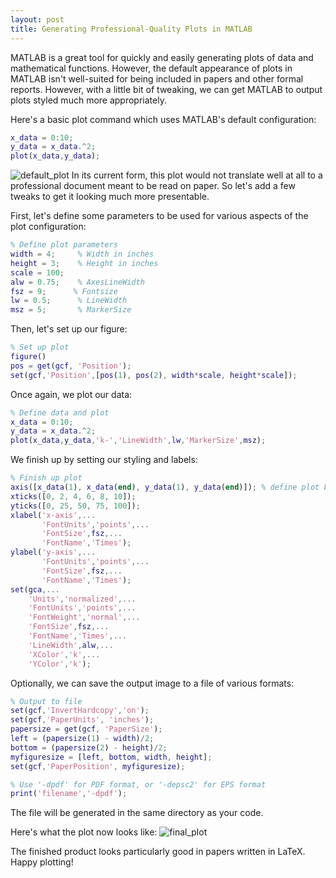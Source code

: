```yaml
---
layout: post
title: Generating Professional-Quality Plots in MATLAB
---
```


MATLAB is a great tool for quickly and easily generating plots of data and mathematical functions. However, the default appearance of plots in MATLAB isn't well-suited for being included in papers and other formal reports. However, with a little bit of tweaking, we can get MATLAB to output plots styled much more appropriately.

Here's a basic plot command which uses MATLAB's default configuration:
``` matlab
x_data = 0:10;
y_data = x_data.^2;
plot(x_data,y_data);
```
![default_plot](~/Downloads/default_plot.jpg)
In its current form, this plot would not translate well at all to a professional document meant to be read on paper. So let's add a few tweaks to get it looking much more presentable.

First, let's define some parameters to be used for various aspects of the plot configuration:
``` matlab
% Define plot parameters
width = 4;     % Width in inches
height = 3;    % Height in inches
scale = 100;
alw = 0.75;    % AxesLineWidth
fsz = 9;      % Fontsize
lw = 0.5;      % LineWidth
msz = 5;       % MarkerSize
```

Then, let's set up our figure:
``` matlab
% Set up plot
figure()
pos = get(gcf, 'Position');
set(gcf,'Position',[pos(1), pos(2), width*scale, height*scale]);
```

Once again, we plot our data:
``` matlab
% Define data and plot
x_data = 0:10;
y_data = x_data.^2;
plot(x_data,y_data,'k-','LineWidth',lw,'MarkerSize',msz);
```

We finish up by setting our styling and labels:
``` matlab
% Finish up plot
axis([x_data(1), x_data(end), y_data(1), y_data(end)]); % define plot boundaries
xticks([0, 2, 4, 6, 8, 10]);
yticks([0, 25, 50, 75, 100]);
xlabel('x-axis',...
       'FontUnits','points',...
       'FontSize',fsz,...
       'FontName','Times');
ylabel('y-axis',...
       'FontUnits','points',...
       'FontSize',fsz,...
       'FontName','Times');
set(gca,...
    'Units','normalized',...
    'FontUnits','points',...
    'FontWeight','normal',...
    'FontSize',fsz,...
    'FontName','Times',...
    'LineWidth',alw,...
    'XColor','k',...
    'YColor','k');
```

Optionally, we can save the output image to a file of various formats:
``` matlab
% Output to file
set(gcf,'InvertHardcopy','on');
set(gcf,'PaperUnits', 'inches');
papersize = get(gcf, 'PaperSize');
left = (papersize(1) - width)/2;
bottom = (papersize(2) - height)/2;
myfiguresize = [left, bottom, width, height];
set(gcf,'PaperPosition', myfiguresize);

% Use '-dpdf' for PDF format, or '-depsc2' for EPS format
print('filename','-dpdf');
```
The file will be generated in the same directory as your code.

Here's what the plot now looks like:
![final_plot](~/Downloads/final_plot.jpg)

The finished product looks particularly good in papers written in LaTeX. Happy plotting!